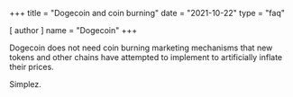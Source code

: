 +++
title = "Dogecoin and coin burning"
date = "2021-10-22"
type = "faq"

[ author ]
  name = "Dogecoin"
+++

Dogecoin does not need coin burning marketing mechanisms that new tokens and other chains have attempted to implement to artificially inflate their prices.  

Simplez.